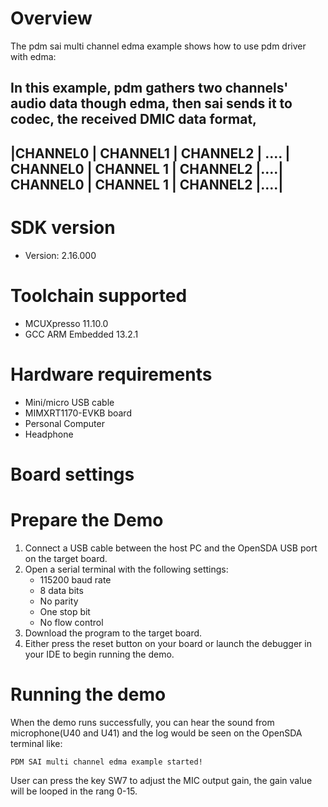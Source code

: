 Overview
========
The pdm sai multi channel edma example shows how to use pdm driver with edma:

In this example, pdm gathers two channels' audio data though edma, then sai sends it to codec, the received DMIC data format,
 ----------------------------------------------------------------------------------------------------------------------
 |CHANNEL0 | CHANNEL1 | CHANNEL2 | .... | CHANNEL0 | CHANNEL 1 | CHANNEL2 |....| CHANNEL0 | CHANNEL 1 | CHANNEL2 |....|
 ----------------------------------------------------------------------------------------------------------------------

SDK version
===========
- Version: 2.16.000

Toolchain supported
===================
- MCUXpresso  11.10.0
- GCC ARM Embedded  13.2.1

Hardware requirements
=====================
- Mini/micro USB cable
- MIMXRT1170-EVKB board
- Personal Computer
- Headphone

Board settings
==============

Prepare the Demo
================
1.  Connect a USB cable between the host PC and the OpenSDA USB port on the target board.
2.  Open a serial terminal with the following settings:
    - 115200 baud rate
    - 8 data bits
    - No parity
    - One stop bit
    - No flow control
3.  Download the program to the target board.
4.  Either press the reset button on your board or launch the debugger in your IDE to begin running the demo.

Running the demo
================
When the demo runs successfully, you can hear the sound from microphone(U40 and U41) and the log would be seen on the OpenSDA terminal like:
~~~~~~~~~~~~~~~~~~~~~~~~~~~~~~~~~~~
PDM SAI multi channel edma example started!
~~~~~~~~~~~~~~~~~~~~~~~~~~~~~~~~~~~
User can press the key SW7 to adjust the MIC output gain, the gain value will be looped in the rang 0-15.
